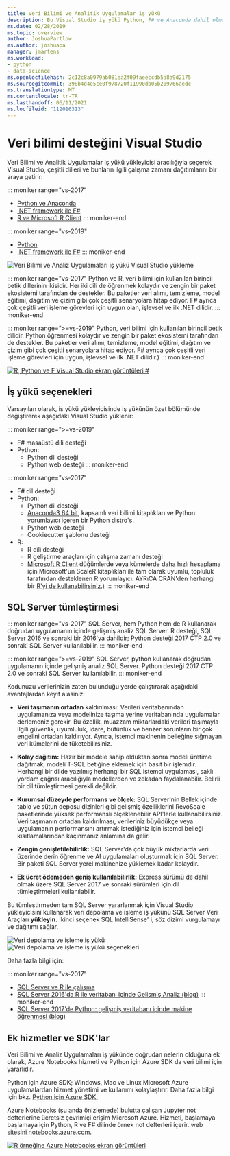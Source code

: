 ```yaml
---
title: Veri Bilimi ve Analitik Uygulamalar iş yükü
description: Bu Visual Studio iş yükü Python, F# ve Anaconda dahil olmak üzere ilgili çalışma zamanı dağıtımlarını bir araya getirir. (R, yalnızca 2017 Visual Studio dahil edilir.)
ms.date: 02/28/2019
ms.topic: overview
author: JoshuaPartlow
ms.author: joshuapa
manager: jmartens
ms.workload:
- python
- data-science
ms.openlocfilehash: 2c12c8a0979ab081ea2f09faeeccdb5a8a9d2175
ms.sourcegitcommit: 398b4d4e5ce0f978720f11990db05b209766aedc
ms.translationtype: MT
ms.contentlocale: tr-TR
ms.lasthandoff: 06/11/2021
ms.locfileid: "112016313"
---
```

# <a name="install-data-science-support-in-visual-studio"></a>Veri bilimi desteğini Visual Studio

Veri Bilimi ve Analitik Uygulamalar iş yükü yükleyicisi aracılığıyla seçerek Visual Studio, çeşitli dilleri ve bunların ilgili çalışma zamanı dağıtımlarını bir araya getirir:

::: moniker range="vs-2017"
- [Python ve Anaconda](../python/overview-of-python-tools-for-visual-studio.md)
- [.NET framework ile F#](/dotnet/fsharp/)
- [R ve Microsoft R Client](../rtvs/index.md)
::: moniker-end

::: moniker range="vs-2019"
- [Python](../python/overview-of-python-tools-for-visual-studio.md)
- [.NET framework ile F#](/dotnet/fsharp/)
::: moniker-end

![Veri Bilimi ve Analiz Uygulamaları iş yükü Visual Studio yükleme](media/workload/data-science-workload.png)

::: moniker range="vs-2017"
Python ve R, veri bilimi için kullanılan birincil betik dillerinin ikisidir. Her iki dili de öğrenmek kolaydır ve zengin bir paket ekosistemi tarafından de destekler. Bu paketler veri alımı, temizleme, model eğitimi, dağıtım ve çizim gibi çok çeşitli senaryolara hitap ediyor. F# ayrıca çok çeşitli veri işleme görevleri için uygun olan, işlevsel ve ilk .NET dilidir.
::: moniker-end

::: moniker range=">=vs-2019"
Python, veri bilimi için kullanılan birincil betik dilidir. Python öğrenmesi kolaydır ve zengin bir paket ekosistemi tarafından de destekler. Bu paketler veri alımı, temizleme, model eğitimi, dağıtım ve çizim gibi çok çeşitli senaryolara hitap ediyor. F# ayrıca çok çeşitli veri işleme görevleri için uygun, işlevsel ve ilk .NET dilidir.)
::: moniker-end

<!--Note link on the image because this one is large -->
[![R, Python ve F Visual Studio ekran görüntüleri #](media/workload/data-science-workload-screens.png)](media/workload/data-science-workload-screens.png#lightbox)

## <a name="workload-options"></a>İş yükü seçenekleri

Varsayılan olarak, iş yükü yükleyicisinde iş yükünün özet bölümünde değiştirerek aşağıdaki Visual Studio yüklenir:

::: moniker range=">=vs-2019"
- F# masaüstü dili desteği
- Python:
  - Python dil desteği
  - Python web desteği
::: moniker-end

::: moniker range="vs-2017"
- F# dil desteği
- Python:
  - Python dil desteği
  - [Anaconda3 64 bit](https://www.continuum.io), kapsamlı veri bilimi kitaplıkları ve Python yorumlayıcı içeren bir Python distro's.
  - Python web desteği
  - Cookiecutter şablonu desteği
- R:
  - R dili desteği
  - R geliştirme araçları için çalışma zamanı desteği
  - [Microsoft R Client](/machine-learning-server/r-client/what-is-microsoft-r-client) düğümlerde veya kümelerde daha hızlı hesaplama için Microsoft'un ScaleR kitaplıkları ile tam olarak uyumlu, topluluk tarafından desteklenen R yorumlayıcı. AYRıCA CRAN'den herhangi bir [R'yi de kullanabilirsiniz.)](https://cran.r-project.org/)
::: moniker-end

## <a name="sql-server-integration"></a>SQL Server tümleştirmesi

::: moniker range="vs-2017"
SQL Server, hem Python hem de R kullanarak doğrudan uygulamanın içinde gelişmiş analiz SQL Server. R desteği, SQL Server 2016 ve sonraki bir 2016'ya dahildir; Python desteği 2017 CTP 2.0 ve sonraki SQL Server kullanılabilir.
::: moniker-end

::: moniker range=">=vs-2019"
SQL Server, python kullanarak doğrudan uygulamanın içinde gelişmiş analiz SQL Server. Python desteği 2017 CTP 2.0 ve sonraki SQL Server kullanılabilir.
::: moniker-end

Kodunuzu verilerinizin zaten bulunduğu yerde çalıştırarak aşağıdaki avantajlardan keyif alasiniz:

- **Veri taşımanın ortadan** kaldırılması: Verileri veritabanından uygulamanıza veya modelinize taşıma yerine veritabanında uygulamalar derlemeniz gerekir. Bu özellik, muazzam miktarlardaki verileri taşımayla ilgili güvenlik, uyumluluk, idare, bütünlük ve benzer sorunların bir çok engelini ortadan kaldırıyor. Ayrıca, istemci makinenin belleğine sığmayan veri kümelerini de tüketebilirsiniz.

- **Kolay dağıtım:** Hazır bir modele sahip olduktan sonra modeli üretime dağıtmak, modeli T-SQL betiğine eklemek için basit bir işlemdir. Herhangi bir dilde yazılmış herhangi bir SQL istemci uygulaması, saklı yordam çağrısı aracılığıyla modellerden ve zekadan faydalanabilir. Belirli bir dil tümleştirmesi gerekli değildir.

- **Kurumsal düzeyde performans ve ölçek:** SQL Server'nin Bellek içinde tablo ve sütun deposu dizinleri gibi gelişmiş özelliklerini RevoScale paketlerinde yüksek performanslı ölçeklenebilir API'lerle kullanabilirsiniz. Veri taşımanın ortadan kaldırılması, verileriniz büyüdükçe veya uygulamanın performansını artırmak istediğiniz için istemci belleği kısıtlamalarından kaçınmanız anlamına da gelir.

- **Zengin genişletilebilirlik:** SQL Server'da çok büyük miktarlarda veri üzerinde derin öğrenme ve AI uygulamaları oluşturmak için SQL Server. Bir paketi SQL Server yerel makinenize yüklemek kadar kolaydır.

- **Ek ücret ödemeden geniş kullanılabilirlik:** Express sürümü de dahil olmak üzere SQL Server 2017 ve sonraki sürümleri için dil tümleştirmeleri kullanılabilir.

Bu tümleştirmeden tam SQL Server yararlanmak için Visual Studio yükleyicisini kullanarak  veri depolama ve işleme iş yükünü SQL Server Veri Araçları **yükleyin.** İkinci seçenek SQL IntelliSense' i, söz dizimi vurgulamayı ve dağıtımı sağlar.

![Veri depolama ve işleme iş yükü](media/workload/data-storage-workload.png) &nbsp;&nbsp;&nbsp;&nbsp; ![Veri depolama ve işleme iş yükü seçenekleri](media/workload/data-storage-workload-options.png)

Daha fazla bilgi için:

::: moniker range="vs-2017"
- [SQL Server ve R ile çalışma](../rtvs/integrating-sql-server-with-r.md)
- [SQL Server 2016'da R ile veritabanı içinde Gelişmiş Analiz (blog)](https://blogs.technet.microsoft.com/dataplatforminsider/2016/03/29/in-database-advanced-analytics-with-r-in-sql-server-2016/)
::: moniker-end
- [SQL Server 2017'de Python: gelişmiş veritabanı içinde makine öğrenmesi (blog)](https://blogs.technet.microsoft.com/dataplatforminsider/2017/04/19/python-in-sql-server-2017-enhanced-in-database-machine-learning/)

## <a name="additional-services-and-sdks"></a>Ek hizmetler ve SDK'lar

Veri Bilimi ve Analiz Uygulamaları iş yükünde doğrudan nelerin olduğuna ek olarak, Azure Notebooks hizmeti ve Python için Azure SDK da veri bilimi için yararlıdır.

Python için Azure SDK; Windows, Mac ve Linux Microsoft Azure uygulamalardan hizmet yönetimi ve kullanımı kolaylaştırır. Daha fazla bilgi için bkz. [Python için Azure SDK.](/azure/python/)

Azure Notebooks (şu anda önizlemede) bulutta çalışan Jupyter not defterlerine ücretsiz çevrimiçi erişim Microsoft Azure. Hizmeti, başlamaya başlamaya için Python, R ve F# dilinde örnek not defterleri içerir. web [sitesini notebooks.azure.com.](https://notebooks.azure.com/)

<!--Note link on the image because this one is large -->
[![R örneğine Azure Notebooks ekran görüntüleri](media/workload/data-science-workload-notebooks.png)](media/workload/data-science-workload-notebooks.png#lightbox)
